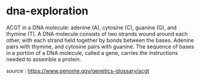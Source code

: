 # dna-exploration
ACGT in a DNA molecule: adenine (A), cytosine (C), guanine (G), and thymine (T). 
A DNA molecule consists of two strands wound around each other, with each strand held together by bonds between the bases. 
Adenine pairs with thymine, and cytosine pairs with guanine. The sequence of bases in a portion of a DNA molecule, called a gene, carries the instructions needed to assemble a protein.

source : https://www.genome.gov/genetics-glossary/acgt
